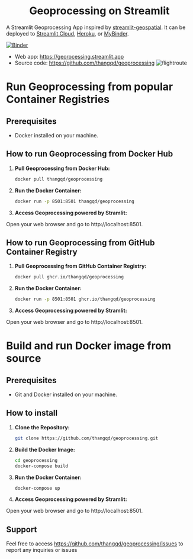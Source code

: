 
<h1 style="text-align: center;">Geoprocessing on Streamlit</h1>

A Streamlit Geoprocessing App inspired by [streamlit-geospatial](https://github.com/giswqs/streamlit-geospatial). It can be deployed to [Streamlit Cloud](https://streamlit.io/cloud), [Heroku](https://heroku.com/), or [MyBinder](https://mybinder.org/).

[![Binder](https://mybinder.org/badge_logo.svg)](https://mybinder.org/v2/gh/thangqd/becagis_streamlit/HEAD)

- Web app: <https://georocessing.streamlit.app>
- Source code: <https://github.com/thangqd/geoprocessing>
![flightroute](https://github.com/thangqd/becagis_streamlit/assets/1776420/7a1c0de3-c8a5-4e45-a42f-54b0ec77806b)


# Run Geoprocessing from popular Container Registries

## Prerequisites

- Docker installed on your machine.

## How to run Geoprocessing from Docker Hub
1. **Pull Geoprocessing from Docker Hub:**
	```bash
	docker pull thangqd/geoprocessing
	```	

2. **Run the Docker Container:**
    ```bash
    docker run -p 8501:8501 thangqd/geoprocessing
	```
3. **Access Geoprocessing powered by Stramlit:**

Open your web browser and go to http://localhost:8501.


## How to run Geoprocessing from GitHub Container Registry
1. **Pull Geoprocessing from GitHub Container Registry:**
	```bash
	docker pull ghcr.io/thangqd/geoprocessing
	```	

2. **Run the Docker Container:**
    ```bash
    docker run -p 8501:8501 ghcr.io/thangqd/geoprocessing
	```
3. **Access Geoprocessing powered by Stramlit:**

Open your web browser and go to http://localhost:8501.



# Build and run Docker image from source  

## Prerequisites

- Git and Docker installed on your machine.

## How to install

1. **Clone the Repository:**
    ```bash
    git clone https://github.com/thangqd/geoprocessing.git
	```
	

3. **Build the Docker Image:**
	```bash
	cd geoprocessing
	docker-compose build 
	```
	
4. **Run the Docker Container:**
    ```bash
    docker-compose up
	```

5. **Access Geoprocessing powered by Stramlit:**

Open your web browser and go to http://localhost:8501.

## Support
Feel free to access https://github.com/thangqd/geoprocessing/issues to report any inquiries or issues
